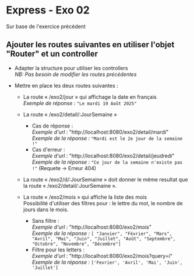 # Express - Exo 02
Sur base de l'exercice précédent

## Ajouter les routes suivantes en utiliser l'objet "Router" et un controller
- Adapter la structure pour utiliser les controllers  
  _NB: Pas besoin de modifier les routes précédentes_

- Mettre en place les deux routes suivantes : 

  - La route « /exo2/jour » qui affichage la date en français  
    _Exemple de réponse :_ `"Le mardi 19 Août 2025"`

  - La route « /exo2/detail/:JourSemaine »  
    - Cas de réponse :  
      _Exemple d'url :_ "http://localhost:8080/exo2/detail/mardi"  
      _Exemple de la réponse :_ `"Mardi est le 2e jour de la semaine !"`  
    - Cas d'erreur :  
      _Exemple d'url :_ "http://localhost:8080/exo2/detail/jeudredi"  
      _Exemple de la réponse :_ `"Ce jour de la semaine n'existe pas !"` (Requete -> Erreur 404)

  - La route « /exo2/d/:JourSemaine » doit donner le même resultat que la route « /exo2/detail/:JourSemaine ».

  - La route « /exo2/mois » qui affiche la liste des mois  
    Possibilité d'utiliser des filtres pour : le lettre du mot, le nombre de jours dans le mois.  
    - Sans filtre :  
      _Exemple d'url :_ "http://localhost:8080/exo2/mois"  
      _Exemple de la réponse :_ `[ "Janvier", "Février", "Mars", "Avril", "Mai", "Juin", "Juillet", "Août", "Septembre", "Octobre", "Novembre", "Décembre"]`  
    - Filtre pour les letters :  
      _Exemple d'url :_ "http://localhost:8080/exo2/mois?query=i"  
      _Exemple de la réponse :_ `['Fevrier', 'Avril', 'Mai', 'Juin', 'Juillet']`
